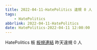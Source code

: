 ```yaml
---
title: 2022-04-11-HatePolitics 違規 0 人
tags:
    - HatePolitics
abbrlink: 2022-04-11-HatePolitics
date: HatePolitics-2022-04-11 12:00:00
---
```

HatePolitics 板 [板規連結](https://www.ptt.cc/bbs/HatePolitics/M.1617115262.A.D60.html)
昨天違規 0 人
